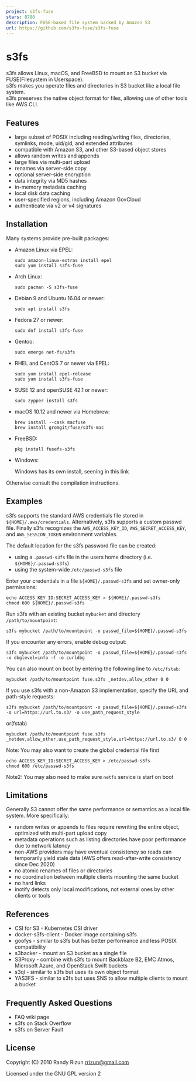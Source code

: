 ```yaml
---
project: s3fs-fuse
stars: 8780
description: FUSE-based file system backed by Amazon S3
url: https://github.com/s3fs-fuse/s3fs-fuse
---
```


s3fs
====

s3fs allows Linux, macOS, and FreeBSD to mount an S3 bucket via FUSE(Filesystem in Userspace).  
s3fs makes you operate files and directories in S3 bucket like a local file system.  
s3fs preserves the native object format for files, allowing use of other tools like AWS CLI.

Features
--------

-   large subset of POSIX including reading/writing files, directories, symlinks, mode, uid/gid, and extended attributes
-   compatible with Amazon S3, and other S3-based object stores
-   allows random writes and appends
-   large files via multi-part upload
-   renames via server-side copy
-   optional server-side encryption
-   data integrity via MD5 hashes
-   in-memory metadata caching
-   local disk data caching
-   user-specified regions, including Amazon GovCloud
-   authenticate via v2 or v4 signatures

Installation
------------

Many systems provide pre-built packages:

-   Amazon Linux via EPEL:
    
    ```
    sudo amazon-linux-extras install epel
    sudo yum install s3fs-fuse
    ```
    
-   Arch Linux:
    
    ```
    sudo pacman -S s3fs-fuse
    ```
    
-   Debian 9 and Ubuntu 16.04 or newer:
    
    ```
    sudo apt install s3fs
    ```
    
-   Fedora 27 or newer:
    
    ```
    sudo dnf install s3fs-fuse
    ```
    
-   Gentoo:
    
    ```
    sudo emerge net-fs/s3fs
    ```
    
-   RHEL and CentOS 7 or newer via EPEL:
    
    ```
    sudo yum install epel-release
    sudo yum install s3fs-fuse
    ```
    
-   SUSE 12 and openSUSE 42.1 or newer:
    
    ```
    sudo zypper install s3fs
    ```
    
-   macOS 10.12 and newer via Homebrew:
    
    ```
    brew install --cask macfuse
    brew install gromgit/fuse/s3fs-mac
    ```
    
-   FreeBSD:
    
    ```
    pkg install fusefs-s3fs
    ```
    
-   Windows:
    
    Windows has its own install, seening in this link
    

Otherwise consult the compilation instructions.

Examples
--------

s3fs supports the standard AWS credentials file stored in `${HOME}/.aws/credentials`. Alternatively, s3fs supports a custom passwd file. Finally s3fs recognizes the `AWS_ACCESS_KEY_ID`, `AWS_SECRET_ACCESS_KEY`, and `AWS_SESSION_TOKEN` environment variables.

The default location for the s3fs password file can be created:

-   using a `.passwd-s3fs` file in the users home directory (i.e. `${HOME}/.passwd-s3fs`)
-   using the system-wide `/etc/passwd-s3fs` file

Enter your credentials in a file `${HOME}/.passwd-s3fs` and set owner-only permissions:

```
echo ACCESS_KEY_ID:SECRET_ACCESS_KEY > ${HOME}/.passwd-s3fs
chmod 600 ${HOME}/.passwd-s3fs
```

Run s3fs with an existing bucket `mybucket` and directory `/path/to/mountpoint`:

```
s3fs mybucket /path/to/mountpoint -o passwd_file=${HOME}/.passwd-s3fs
```

If you encounter any errors, enable debug output:

```
s3fs mybucket /path/to/mountpoint -o passwd_file=${HOME}/.passwd-s3fs -o dbglevel=info -f -o curldbg
```

You can also mount on boot by entering the following line to `/etc/fstab`:

```
mybucket /path/to/mountpoint fuse.s3fs _netdev,allow_other 0 0
```

If you use s3fs with a non-Amazon S3 implementation, specify the URL and path-style requests:

```
s3fs mybucket /path/to/mountpoint -o passwd_file=${HOME}/.passwd-s3fs -o url=https://url.to.s3/ -o use_path_request_style
```

or(fstab)

```
mybucket /path/to/mountpoint fuse.s3fs _netdev,allow_other,use_path_request_style,url=https://url.to.s3/ 0 0
```

Note: You may also want to create the global credential file first

```
echo ACCESS_KEY_ID:SECRET_ACCESS_KEY > /etc/passwd-s3fs
chmod 600 /etc/passwd-s3fs
```

Note2: You may also need to make sure `netfs` service is start on boot

Limitations
-----------

Generally S3 cannot offer the same performance or semantics as a local file system. More specifically:

-   random writes or appends to files require rewriting the entire object, optimized with multi-part upload copy
-   metadata operations such as listing directories have poor performance due to network latency
-   non-AWS providers may have eventual consistency so reads can temporarily yield stale data (AWS offers read-after-write consistency since Dec 2020)
-   no atomic renames of files or directories
-   no coordination between multiple clients mounting the same bucket
-   no hard links
-   inotify detects only local modifications, not external ones by other clients or tools

References
----------

-   CSI for S3 - Kubernetes CSI driver
-   docker-s3fs-client - Docker image containing s3fs
-   goofys - similar to s3fs but has better performance and less POSIX compatibility
-   s3backer - mount an S3 bucket as a single file
-   S3Proxy - combine with s3fs to mount Backblaze B2, EMC Atmos, Microsoft Azure, and OpenStack Swift buckets
-   s3ql - similar to s3fs but uses its own object format
-   YAS3FS - similar to s3fs but uses SNS to allow multiple clients to mount a bucket

Frequently Asked Questions
--------------------------

-   FAQ wiki page
-   s3fs on Stack Overflow
-   s3fs on Server Fault

License
-------

Copyright (C) 2010 Randy Rizun rrizun@gmail.com

Licensed under the GNU GPL version 2

